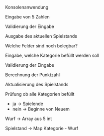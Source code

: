 Konsolenanwendung

Eingabe von 5 Zahlen

Validierung der Eingabe

Ausgabe des aktuellen Spielstands

Welche Felder sind noch belegbar?

Eingabe, welche Kategorie befüllt werden soll

Validierung der Eingabe

Berechnung der Punktzahl

Aktualisierung des Spielstands

Prüfung ob alle Kategorien befüllt
- ja -> Spielende
- nein -> Beginne von Neuem

Wurf -> Array aus 5 int

Spielstand -> Map Kategorie - Wurf

